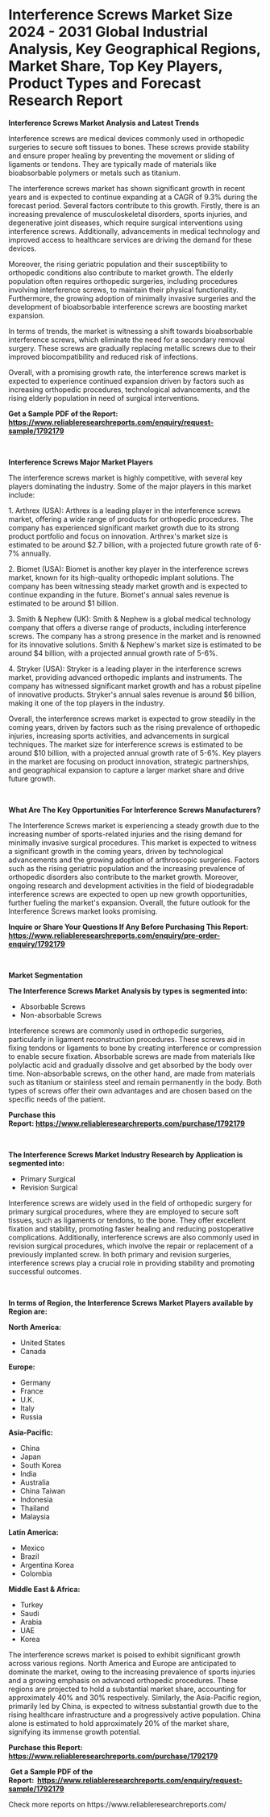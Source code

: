 <p><h1>Interference Screws Market Size 2024 - 2031 Global Industrial Analysis, Key Geographical Regions, Market Share, Top Key Players, Product Types and Forecast Research Report</h1></p><p><strong>Interference Screws Market Analysis and Latest Trends</strong></p>
<p><p>Interference screws are medical devices commonly used in orthopedic surgeries to secure soft tissues to bones. These screws provide stability and ensure proper healing by preventing the movement or sliding of ligaments or tendons. They are typically made of materials like bioabsorbable polymers or metals such as titanium.</p><p>The interference screws market has shown significant growth in recent years and is expected to continue expanding at a CAGR of 9.3% during the forecast period. Several factors contribute to this growth. Firstly, there is an increasing prevalence of musculoskeletal disorders, sports injuries, and degenerative joint diseases, which require surgical interventions using interference screws. Additionally, advancements in medical technology and improved access to healthcare services are driving the demand for these devices.</p><p>Moreover, the rising geriatric population and their susceptibility to orthopedic conditions also contribute to market growth. The elderly population often requires orthopedic surgeries, including procedures involving interference screws, to maintain their physical functionality. Furthermore, the growing adoption of minimally invasive surgeries and the development of bioabsorbable interference screws are boosting market expansion.</p><p>In terms of trends, the market is witnessing a shift towards bioabsorbable interference screws, which eliminate the need for a secondary removal surgery. These screws are gradually replacing metallic screws due to their improved biocompatibility and reduced risk of infections.</p><p>Overall, with a promising growth rate, the interference screws market is expected to experience continued expansion driven by factors such as increasing orthopedic procedures, technological advancements, and the rising elderly population in need of surgical interventions.</p></p>
<p><strong>Get a Sample PDF of the Report:&nbsp; <a href="https://www.reliableresearchreports.com/enquiry/request-sample/1792179">https://www.reliableresearchreports.com/enquiry/request-sample/1792179</a></strong></p>
<p>&nbsp;</p>
<p><strong>Interference Screws Major Market Players</strong></p>
<p><p>The interference screws market is highly competitive, with several key players dominating the industry. Some of the major players in this market include:</p><p>1. Arthrex (USA): Arthrex is a leading player in the interference screws market, offering a wide range of products for orthopedic procedures. The company has experienced significant market growth due to its strong product portfolio and focus on innovation. Arthrex's market size is estimated to be around $2.7 billion, with a projected future growth rate of 6-7% annually.</p><p>2. Biomet (USA): Biomet is another key player in the interference screws market, known for its high-quality orthopedic implant solutions. The company has been witnessing steady market growth and is expected to continue expanding in the future. Biomet's annual sales revenue is estimated to be around $1 billion.</p><p>3. Smith & Nephew (UK): Smith & Nephew is a global medical technology company that offers a diverse range of products, including interference screws. The company has a strong presence in the market and is renowned for its innovative solutions. Smith & Nephew's market size is estimated to be around $4 billion, with a projected annual growth rate of 5-6%.</p><p>4. Stryker (USA): Stryker is a leading player in the interference screws market, providing advanced orthopedic implants and instruments. The company has witnessed significant market growth and has a robust pipeline of innovative products. Stryker's annual sales revenue is around $6 billion, making it one of the top players in the industry.</p><p>Overall, the interference screws market is expected to grow steadily in the coming years, driven by factors such as the rising prevalence of orthopedic injuries, increasing sports activities, and advancements in surgical techniques. The market size for interference screws is estimated to be around $10 billion, with a projected annual growth rate of 5-6%. Key players in the market are focusing on product innovation, strategic partnerships, and geographical expansion to capture a larger market share and drive future growth.</p></p>
<p>&nbsp;</p>
<p><strong>What Are The Key Opportunities For Interference Screws Manufacturers?</strong></p>
<p><p>The Interference Screws market is experiencing a steady growth due to the increasing number of sports-related injuries and the rising demand for minimally invasive surgical procedures. This market is expected to witness a significant growth in the coming years, driven by technological advancements and the growing adoption of arthroscopic surgeries. Factors such as the rising geriatric population and the increasing prevalence of orthopedic disorders also contribute to the market growth. Moreover, ongoing research and development activities in the field of biodegradable interference screws are expected to open up new growth opportunities, further fueling the market's expansion. Overall, the future outlook for the Interference Screws market looks promising.</p></p>
<p><strong>Inquire or Share Your Questions If Any Before Purchasing This Report: <a href="https://www.reliableresearchreports.com/enquiry/pre-order-enquiry/1792179">https://www.reliableresearchreports.com/enquiry/pre-order-enquiry/1792179</a></strong></p>
<p>&nbsp;</p>
<p><strong>Market Segmentation</strong></p>
<p><strong>The Interference Screws Market Analysis by types is segmented into:</strong></p>
<p><ul><li>Absorbable Screws</li><li>Non-absorbable Screws</li></ul></p>
<p><p>Interference screws are commonly used in orthopedic surgeries, particularly in ligament reconstruction procedures. These screws aid in fixing tendons or ligaments to bone by creating interference or compression to enable secure fixation. Absorbable screws are made from materials like polylactic acid and gradually dissolve and get absorbed by the body over time. Non-absorbable screws, on the other hand, are made from materials such as titanium or stainless steel and remain permanently in the body. Both types of screws offer their own advantages and are chosen based on the specific needs of the patient.</p></p>
<p><strong>Purchase this Report:&nbsp;<a href="https://www.reliableresearchreports.com/purchase/1792179">https://www.reliableresearchreports.com/purchase/1792179</a></strong></p>
<p>&nbsp;</p>
<p><strong>The Interference Screws Market Industry Research by Application is segmented into:</strong></p>
<p><ul><li>Primary Surgical</li><li>Revision Surgical</li></ul></p>
<p><p>Interference screws are widely used in the field of orthopedic surgery for primary surgical procedures, where they are employed to secure soft tissues, such as ligaments or tendons, to the bone. They offer excellent fixation and stability, promoting faster healing and reducing postoperative complications. Additionally, interference screws are also commonly used in revision surgical procedures, which involve the repair or replacement of a previously implanted screw. In both primary and revision surgeries, interference screws play a crucial role in providing stability and promoting successful outcomes.</p></p>
<p>&nbsp;</p>
<p><strong>In terms of Region, the Interference Screws Market Players available by Region are:</strong></p>
<p>
    <p> <strong> North America: </strong>
        <ul>
            <li>United States</li>
            <li>Canada</li>
        </ul>
        </p> 
    <p> <strong> Europe: </strong>
        <ul>
            <li>Germany</li>
            <li>France</li>
            <li>U.K.</li>
            <li>Italy</li>
            <li>Russia</li>
        </ul>
        </p> 
    <p> <strong> Asia-Pacific: </strong>
        <ul>
            <li>China</li>
            <li>Japan</li>
            <li>South Korea</li>
            <li>India</li>
            <li>Australia</li>
            <li>China Taiwan</li>
            <li>Indonesia</li>
            <li>Thailand</li>
            <li>Malaysia</li>
        </ul>
        </p> 
    <p> <strong> Latin America: </strong>
        <ul>
            <li>Mexico</li>
            <li>Brazil</li>
            <li>Argentina Korea</li>
            <li>Colombia</li>
        </ul>
        </p> 
    <p> <strong> Middle East & Africa: </strong>
        <ul>
            <li>Turkey</li>
            <li>Saudi</li>
            <li>Arabia</li>
            <li>UAE</li>
            <li>Korea</li>
        </ul>
    </p>
    </p>
<p><p>The interference screws market is poised to exhibit significant growth across various regions. North America and Europe are anticipated to dominate the market, owing to the increasing prevalence of sports injuries and a growing emphasis on advanced orthopedic procedures. These regions are projected to hold a substantial market share, accounting for approximately 40% and 30% respectively. Similarly, the Asia-Pacific region, primarily led by China, is expected to witness substantial growth due to the rising healthcare infrastructure and a progressively active population. China alone is estimated to hold approximately 20% of the market share, signifying its immense growth potential.</p></p>
<p><strong>Purchase this Report: <a href="https://www.reliableresearchreports.com/purchase/1792179">https://www.reliableresearchreports.com/purchase/1792179</a></strong></p>
<p>&nbsp;<strong>Get a Sample PDF of the Report:&nbsp;&nbsp;<a href="https://www.reliableresearchreports.com/enquiry/request-sample/1792179">https://www.reliableresearchreports.com/enquiry/request-sample/1792179</a></strong></p>
<p><strong></strong></p>
<p>Check more reports on https://www.reliableresearchreports.com/</p>